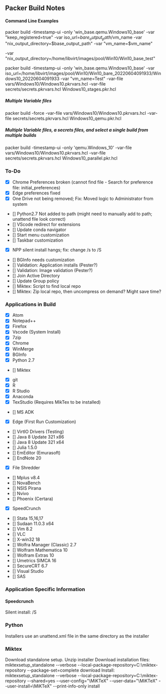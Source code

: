 ## Packer Build Notes

#### Command Line Examples

packer build -timestamp-ui -only 'win_base.qemu.Windows10_base' -var "keep_registered=true" -var iso_url=$bare_output_path/$vm_name -var "nix_output_directory=$base_output_path" -var "vm_name=$vm_name" 

-var "nix_output_directory=/home/libvirt/images/pool/Win10/Win10_base_test"

packer build -timestamp-ui -only 'win_base.qemu.Windows10_base' -var iso_url=/home/libvirt/images/pool/Win10/Win10_bare_20220604091933/Windows10_20220604091933 -var "vm_name=Test" -var-file vars/Windows10/Windows10.pkrvars.hcl -var-file secrets/secrets.pkrvars.hcl Windows10_stages.pkr.hcl



##### Multiple Variable files
packer build -force -var-file vars/Windows10/Windows10.pkrvars.hcl -var-file secrets/secrets.pkrvars.hcl Windows10_qemu.pkr.hcl

##### Multiple Variable files, a secrets files, and select a single build from multiple builds
packer build -timestamp-ui -only 'qemu.Windows_10' -var-file vars/Windows10/Windows10.pkrvars.hcl -var-file secrets/secrets.pkrvars.hcl Windows10_parallel.pkr.hcl

### To-Do
- [x] Chrome Preferences broken (cannot find file - Search for preference file: initial_preferences)
- [x] Edge preferences fixed
- [x] One Drive not being removed; Fix: Moved logic to Administrator from system
- [] Python2.7 Not added to path (might need to manually add to path; unattend file look correct)
- [] VScode redirect for extensions
- [] Update conda navigator
- [] Start menu customization
- [] Taskbar customization
- [x] NPP silent install hangs; fix: change /s to /S
- [] BGInfo needs customization
- [] Validation: Application installs (Pester?)
- [] Validation: Image validation (Pester?)
- [] Join Active Directory
- [] Update Group policy
- [] Miktex: Script to find local repo
- [] Miktex: Zip local repo, then uncompress on demand?  Might save time?
### Applications in Build
- [x] Atom
- [x] Notepad++
- [x] Firefox
- [x] Vscode (System Install)
- [x] 7zip
- [x] Chrome
- [x] WinMerge
- [x] BGInfo
- [x] Python 2.7
- [] Miktex
- [x] git
- [x] R
- [x] R Studio 
- [x] Anaconda 
- [x] TexStudio (Requires MikTex to be installed)
- [] MS ADK
- [x] Edge (First Run Customization)
- [] VirtIO Drivers (Testing)
- [] Java 8 Update 321 x86
- [] Java 8 Update 321 x64
- [] Julia 1.5.0
- [] EmEditor (Emurasoft)
- [] EndNote 20
- [x] File Shredder
- [] Mplus v8.4
- [] NovaBench
- [] NSIS Pirana
- [] Nvivo
- [] Phoenix (Certara)
- [x] SpeedCrunch
- [] Stata 15,16,17
- [] Sudaan 11.0.3 x64
- [] Vim 8.2
- [] VLC
- [] X-win32 18
- [] Wolfra Manager (Classic) 2.7
- [] Wolfram Mathematica 10
- [] Wolfram Extras 10
- [] Umetrics SIMCA 16
- [] SecureCRT 6.7
- [] Visual Studio
- [] SAS

### Application Specific Information


#### Speedcrunch 
Silent install: /S

### Python
Installers use an unattend.xml file in the same directory as the installer

### Miktex
Download standalone setup.
Unzip installer
Download installation files: miktexsetup_standalone --verbose --local-package-repository=C:\miktex-repository --package-set=complete download
Install: miktexsetup_standalone --verbose --local-package-repository=C:\miktex-repository --shared=yes --user-config="<APPDATA>\MiKTeX" --user-data="<LOCALAPPDATA>\MiKTeX" --user-install=<APPDATA>\MiKTeX" --print-info-only install